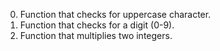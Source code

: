 0. Function that checks for uppercase character.
1. Function that checks for a digit (0-9).
2. Function that multiplies two integers.